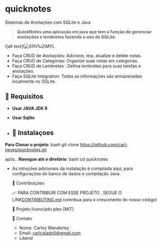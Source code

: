 # quicknotes
Sistemas de Anotações com SQLite e Java

> **QuickNotes uma apicação em java que tem a função de gerenciar anotações e lembretes fazendo o uso do SQLite.**
>

![alt text]!![41tV1uZiMYL](https://github.com/Carl-Neves/quicknotes/assets/88215356/badb6b5f-fc9d-4af9-bb37-418fe9c7f079)



- Faça CRUD de Anotações: Adicione, leia, atualize e delete notas.
- Faça CRUD de Categorias: Organize suas notas em categorias.
- Faça CRUD de Lembretes : Defina lembretes para suas tarefas e anotações.
- Faça SQLite Integration: Todas as informações são armazenadas localmente no SQLite.


## :page_with_curl: Requisitos

- **Usar JAVA JDK 8**
- **Usar Sqlite**

- ## :wrench: **Instalaçoes**

 **Para Clonar o projeto**:
 bash
 git clone https://github.com/carl-neves/quicknotes.git
 
 após..
 **Navegue até o diretório**:
 bash
 cd quicknotes

- As intruções adicionais da instalação é compilada aqui, para configurações do banco de dados e compilação Java.

  :muscle: Contribuições
  
  :chart_with_upwards_trend: PARA CONTRIBUIR COM ESSE PROJETO , SEGUE O LINK[CONTRIBUTING.md](CONTRIBUTING.md) contribua para o crescimento do nosso código!

  :cop:
  Projeto licenciado pleo [MIT]

  :iphone: Contato

  - Nome: Carlos Wanderley
  - Email: carlcalado5@gmail.com
  - Likend

  

  

  

  
  




